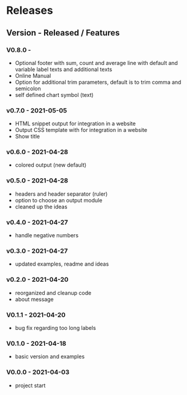 # Releases
## Version - Released / Features

### V0.8.0 - 
- Optional footer with sum, count and average line with
  default and variable label texts and additional texts
- Online Manual  
- Option for additional trim parameters, default is to 
  trim comma and semicolon
- self defined chart symbol (text)
### v0.7.0 - 2021-05-05
- HTML snippet output for integration in a website
- Output CSS template with for integration in a website
- Show title
### v0.6.0 - 2021-04-28
- colored output (new default) 
### v0.5.0 - 2021-04-28
- headers and header separator (ruler)
- option to choose an output module
- cleaned up the ideas
### v0.4.0 - 2021-04-27
- handle negative numbers
### v0.3.0 - 2021-04-27
- updated examples, readme and ideas
### v0.2.0 - 2021-04-20
- reorganized and cleanup code
- about message
### V0.1.1 - 2021-04-20
- bug fix regarding too long labels
### V0.1.0 - 2021-04-18
- basic version and examples
### V0.0.0 - 2021-04-03 
- project start